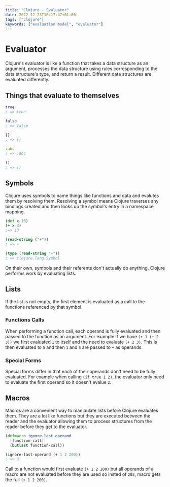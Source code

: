```yaml
---
title: "Clojure - Evaluator"
date: 2022-12-23T16:17:47+01:00
tags: ["clojure"]
keywords: ["evaluation model", "evaluator"]
---
```


# Evaluator

Clojure's evaluator is like a function that takes a data structure as an argument, processes 
the data structure using rules corresponding to the data structure's type, and return a result.
Different data structures are evaluated differently.

## Things that evaluate to themselves

```clojure
true
; => true

false
; => false

{}
; => {}

:abc
; => :abc

()
; => ()
```

## Symbols

Clojure uses symbols to name things like functions and data and evalutes them by resolving them. 
Resolving a symbol means Clojure traverses any bindings created and then looks up the symbol's 
entry in a namespace mapping.

```clojure
(def x 10)
(+ x 3)
;=> 13

(read-string ("+"))
; => +

(type (read-string "+"))
; => clojure.lang.Symbol

```

On their own, symbols and their referents don't actually do anything, Clojure performs work by 
evaluating lists.

## Lists

If the list is not empty, the first element is evaluated as a call to the functions referenced 
by that symbol.

### Functions Calls

When performing a function call, each operand is fully evaluated and then passed to the 
function as an argument. For example if we have `(+ 1 (+ 2 3))` we first evaluated `1` to 
itself and the need to evaluate `(+ 2 3)`. This is then evaluated to `5` and then `1` and `5` 
are passed to `+` as operands. 

### Special Forms

Special forms differ in that each of their operands don't need to be fully evaluated. For example 
when calling `(if true 1 2)`, the evaluator only need to evaluate the first operand so it doesn't 
evalue `2`.

## Macros

Macros are a convenient way to manipulate lists before Clojure evaluates them. They are a lot like 
functions but they are executed between the reader and the evaluator allowing them to process structures 
from the reader before they get to the evaluator.

```clojure
(defmacro ignore-last-operand
  [function-call]
  (butlast function-call))

(ignore-last-operand (+ 1 2 200))
; => 3
```

Call to a function would first evaluate `(+ 1 2 200)` but all operands of a macro are not evaluated 
before they are used so insted of `203`, macro gets the full `(+ 1 2 200)`.  
